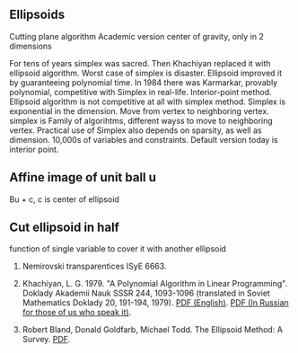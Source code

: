 




## Ellipsoids

Cutting plane algorithm
Academic version center of gravity, only in 2 dimensions

For tens of years simplex was sacred. Then Khachiyan replaced it with ellipsoid algorithm. Worst case of simplex is disaster.  Ellipsoid improved it by guaranteeing polynomial time. In 1984 there was Karmarkar, provably polynomial, competitive with Simplex in real-life.
Interior-point method. Ellipsoid algorithm is not competitive at all with simplex method. Simplex is exponential in the dimension. Move from vertex to neighboring vertex. simplex is Family of algorihtms, different wayss to move to neighboring vertex. Practical use of Simplex also depends on sparsity, as well as dimension. 10,000s of variables and constraints. Default version today is interior point.


## Affine image of unit ball u
Bu + c, c is center of ellipsoid


## Cut ellipsoid in half


function of single variable to cover it with another ellipsoid


1. Nemirovski transparentices ISyE 6663.

2.  Khachiyan, L. G. 1979. "A Polynomial Algorithm in Linear Programming". Doklady Akademii Nauk SSSR 244, 1093-1096 (translated in Soviet Mathematics Doklady 20, 191-194, 1979). [PDF (English)](https://www.sciencedirect.com/science/article/abs/pii/0041555380900610). [PDF (In Russian for those of us who speak it)](http://www.mathnet.ru/links/438aedbe7d2dbb2dbc5c176025f61cb6/dan42319.pdf).

2. Robert Bland, Donald Goldfarb, Michael Todd. The Ellipsoid Method: A Survey. [PDF](
http://www.math.uwaterloo.ca/~cswamy/courses/co759/approx-material/ellipsoid-survey.pdf).